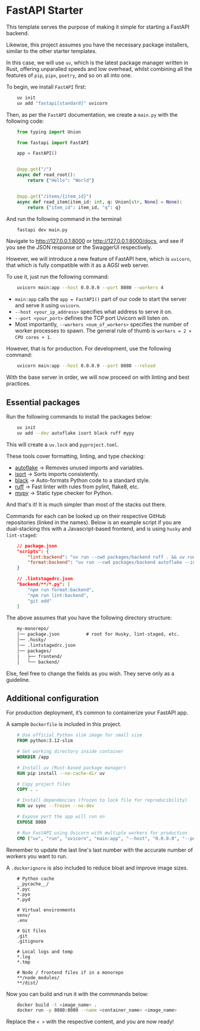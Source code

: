 # FastAPI Starter

This template serves the purpose of making it simple for starting a FastAPI backend.

Likewise, this project assumes you have the necessary package installers, similar to the other starter templates.

In this case, we will use `uv`, which is the latest package manager written in Rust, offering unparalled speeds and low overhead, whilst combining all the features of `pip`, `pipx`, `poetry`, and so on all into one.

To begin, we install `FastAPI` first:

```sh
    uv init
    uv add "fastapi[standard]" uvicorn
```

Then, as per the `FastAPI` documentation, we create a `main.py` with the following code:

```py
    from typing import Union

    from fastapi import FastAPI

    app = FastAPI()


    @app.get("/")
    async def read_root():
        return {"Hello": "World"}


    @app.get("/items/{item_id}")
    async def read_item(item_id: int, q: Union[str, None] = None):
        return {"item_id": item_id, "q": q}
```

And run the following command in the terminal:

```sh
    fastapi dev main.py
```

Navigate to <http://127.0.0.1:8000> or <http://127.0.0.1:8000/docs>, and see if you see the JSON response or the SwaggerUI respectively.

However, we will introduce a new feature of FastAPI here, which is `uvicorn`, that which is fully compatible with it as a AGSI web server.

To use it, just run the following command:

```sh
    uvicorn main:app --host 0.0.0.0 --port 8080 --workers 4
```

- `main:app` calls the `app = FastAPI()` part of our code to start the server and serve it using `uvicorn`.
- `--host <your_ip_address>` specifies what address to serve it on.
- `--port <your_port>` defines the TCP port Uvicorn will listen on.
- Most importantly, `--workers <num_of_workers>` specifies the number of worker processes to spawn. The general rule of thumb is `workers = 2 × CPU cores + 1`.

However, that is for production. For development, use the following command:

```sh
    uvicorn main:app --host 0.0.0.0 --port 8080 --reload
```

With the base server in order, we will now proceed on with linting and best practices.

## Essential packages

Run the following commands to install the packages below:

```sh
    uv init
    uv add --dev autoflake isort black ruff mypy
```

This will create a `uv.lock` and `pyproject.toml`.

These tools cover formatting, linting, and type checking:

- [autoflake](https://github.com/PyCQA/autoflake) → Removes unused imports and variables.
- [isort](https://github.com/PyCQA/isort) → Sorts imports consistently.
- [black](https://github.com/psf/black) → Auto-formats Python code to a standard style.
- [ruff](https://github.com/astral-sh/ruff) → Fast linter with rules from pylint, flake8, etc.
- [mypy](https://github.com/python/mypy) → Static type checker for Python.

And that's it! It is much simpler than most of the stacks out there.

Commands for each can be looked up on their respective GitHub repositories (linked in the names). Below is an example script if you are dual-stacking this with a Javascript-based frontend, and is using `husky` and `lint-staged`:

```json
    // package.json
    "scripts": {
        "lint:backend": "uv run --cwd packages/backend ruff . && uv run --cwd packages/backend mypy .",
        "format:backend": "uv run --cwd packages/backend autoflake --in-place --remove-unused-variables --remove-all-unused-imports && uv run --cwd packages/backend isort . && uv run --cwd packages/backend black ."
    }

    // .lintstagedrc.json
    "backend/**/*.py": [
        "npm run format:backend",
        "npm run lint:backend",
        "git add"
    ]
```

The above assumes that you have the following directory structure:

```txt
    my-monorepo/
    │── package.json          # root for Husky, lint-staged, etc.
    │── .husky/
    │── .lintstagedrc.json
    │── packages/
    │   ├── frontend/         
    │   └── backend/
```

Else, feel free to change the fields as you wish. They serve only as a guideline.

## Additional configuration

For production deployment, it’s common to containerize your FastAPI app.

A sample `Dockerfile` is included in this project.

```dockerfile
    # Use official Python slim image for small size
    FROM python:3.12-slim

    # Set working directory inside container
    WORKDIR /app

    # Install uv (Rust-based package manager)
    RUN pip install --no-cache-dir uv

    # Copy project files
    COPY . .

    # Install dependencies (frozen to lock file for reproducibility)
    RUN uv sync --frozen --no-dev

    # Expose port the app will run on
    EXPOSE 8080

    # Run FastAPI using Uvicorn with multiple workers for production
    CMD ["uv", "run", "uvicorn", "main:app", "--host", "0.0.0.0", "--port", "8080", "--workers", "4"]
```

Remember to update the last line's last number with the accurate number of workers you want to run.

A `.dockerignore` is also included to reduce bloat and improve image sizes.

```ignore
    # Python cache
    __pycache__/
    *.pyc
    *.pyo
    *.pyd

    # Virtual environments
    venv/
    .env

    # Git files
    .git
    .gitignore

    # Local logs and temp
    *.log
    *.tmp

    # Node / frontend files if in a monorepo
    **/node_modules/
    **/dist/
```

Now you can build and run it with the commmands below:

```sh
    docker build -t <image_name> .
    docker run -p 8080:8080 --name <container_name> <image_name>
```

Replace the `< >` with the respective content, and you are now ready!
